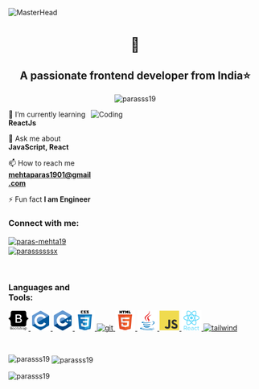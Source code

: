 ![MasterHead](https://res.cloudinary.com/dxxeks4o5/image/upload/v1690790167/github-header-image_vyjimt.png)

<h1 align="center">👋
<h2 align="center">A passionate frontend developer from India⭐</h3>

<p align="center"> <img src="https://komarev.com/ghpvc/?username=parasss19&label=Profile%20views&color=0e75b6&style=for-the-badge" alt="parasss19" /> </p>

<img align="right" alt="Coding" width="340" height="380" src="https://res.cloudinary.com/dxxeks4o5/image/upload/v1690792831/6876191_zh74es.jpg">

 🌱 I’m currently learning **ReactJs**

 💬 Ask me about **JavaScript, React**

 📫 How to reach me **mehtaparas1901@gmail.com**

⚡ Fun fact **I am Engineer**



<h3 align="left">Connect with me:</h3>
<p align="left">
<a href="https://linkedin.com/in/paras-mehta19" target="blank"><img align="center" src="https://raw.githubusercontent.com/rahuldkjain/github-profile-readme-generator/master/src/images/icons/Social/linked-in-alt.svg" alt="paras-mehta19" height="30" width="40" /></a>
<a href="https://instagram.com/parassssssx" target="blank"><img align="center" src="https://raw.githubusercontent.com/rahuldkjain/github-profile-readme-generator/master/src/images/icons/Social/instagram.svg" alt="parassssssx" height="30" width="40" /></a>
</p>
<br>

<h3 align="left">Languages and Tools:</h3>
<p align="left"> <a href="https://getbootstrap.com" target="_blank" rel="noreferrer"> <img src="https://raw.githubusercontent.com/devicons/devicon/master/icons/bootstrap/bootstrap-plain-wordmark.svg" alt="bootstrap" width="40" height="40"/> </a> <a href="https://www.cprogramming.com/" target="_blank" rel="noreferrer"> <img src="https://raw.githubusercontent.com/devicons/devicon/master/icons/c/c-original.svg" alt="c" width="40" height="40"/> </a> <a href="https://www.w3schools.com/cpp/" target="_blank" rel="noreferrer"> <img src="https://raw.githubusercontent.com/devicons/devicon/master/icons/cplusplus/cplusplus-original.svg" alt="cplusplus" width="40" height="40"/> </a> <a href="https://www.w3schools.com/css/" target="_blank" rel="noreferrer"> <img src="https://raw.githubusercontent.com/devicons/devicon/master/icons/css3/css3-original-wordmark.svg" alt="css3" width="40" height="40"/> </a> <a href="https://git-scm.com/" target="_blank" rel="noreferrer"> <img src="https://www.vectorlogo.zone/logos/git-scm/git-scm-icon.svg" alt="git" width="40" height="40"/> </a> <a href="https://www.w3.org/html/" target="_blank" rel="noreferrer"> <img src="https://raw.githubusercontent.com/devicons/devicon/master/icons/html5/html5-original-wordmark.svg" alt="html5" width="40" height="40"/> </a> <a href="https://www.java.com" target="_blank" rel="noreferrer"> <img src="https://raw.githubusercontent.com/devicons/devicon/master/icons/java/java-original.svg" alt="java" width="40" height="40"/> </a> <a href="https://developer.mozilla.org/en-US/docs/Web/JavaScript" target="_blank" rel="noreferrer"> <img src="https://raw.githubusercontent.com/devicons/devicon/master/icons/javascript/javascript-original.svg" alt="javascript" width="40" height="40"/> </a> <a href="https://reactjs.org/" target="_blank" rel="noreferrer"> <img src="https://raw.githubusercontent.com/devicons/devicon/master/icons/react/react-original-wordmark.svg" alt="react" width="40" height="40"/> </a> <a href="https://tailwindcss.com/" target="_blank" rel="noreferrer"> <img src="https://www.vectorlogo.zone/logos/tailwindcss/tailwindcss-icon.svg" alt="tailwind" width="40" height="40"/> </a> </p>

<br>

<p><img align="left" src="https://github-readme-stats.vercel.app/api/top-langs?username=parasss19&show_icons=true&locale=en&layout=compact" alt="parasss19" /></p>

<p>&nbsp;<img align="center" src="https://github-readme-stats.vercel.app/api?username=parasss19&show_icons=true&locale=en" alt="parasss19" /></p>

<p><img align="center" src="https://github-readme-streak-stats.herokuapp.com/?user=parasss19&" alt="parasss19" /></p>
